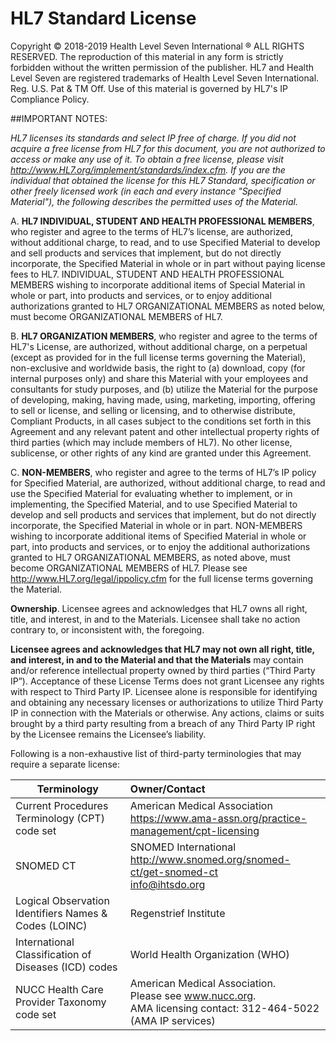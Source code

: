 # HL7 Standard License
Copyright © 2018-2019 Health Level Seven International ® ALL RIGHTS RESERVED. The reproduction of this material in any form is strictly forbidden without the written permission of the publisher.  HL7 and Health Level Seven are registered trademarks of Health Level Seven International. Reg. U.S. Pat & TM Off.
Use of this material is governed by HL7's IP Compliance Policy.

##IMPORTANT NOTES: 

_HL7 licenses its standards and select IP free of charge. If you did not acquire a free license from HL7 for this document, you are not authorized to access or make any use of it. To obtain a free license, please visit http://www.HL7.org/implement/standards/index.cfm. 
If you are the individual that obtained the license for this HL7 Standard, specification or other freely licensed work (in each and every instance "Specified Material"), the following describes the permitted uses of the Material._ 

A. **HL7 INDIVIDUAL, STUDENT AND HEALTH PROFESSIONAL MEMBERS**, who register and agree to the terms of HL7’s license, are authorized, without additional charge, to read, and to use Specified Material to develop and sell products and services that implement, but do not directly incorporate, the Specified Material in whole or in part without paying license fees to HL7. INDIVIDUAL, STUDENT AND HEALTH PROFESSIONAL MEMBERS wishing to incorporate additional items of Special Material in whole or part, into products and services, or to enjoy additional authorizations granted to HL7 ORGANIZATIONAL MEMBERS as noted below, must become ORGANIZATIONAL MEMBERS of HL7. 

B. **HL7 ORGANIZATION MEMBERS**, who register and agree to the terms of HL7's License, are authorized, without additional charge, on a perpetual (except as provided for in the full license terms governing the Material), non-exclusive and worldwide basis, the right to (a) download, copy (for internal purposes only) and share this Material with your employees and consultants for study purposes, and (b) utilize the Material for the purpose of developing, making, having made, using, marketing, importing, offering to sell or license, and selling or licensing, and to otherwise distribute, Compliant Products, in all cases subject to the conditions set forth in this Agreement and any relevant patent and other intellectual property rights of third parties (which may include members of HL7). No other license, sublicense, or other rights of any kind are granted under this Agreement. 

C. **NON-MEMBERS**, who register and agree to the terms of HL7’s IP policy for Specified Material, are authorized, without additional charge, to read and use the Specified Material for evaluating whether to implement, or in implementing, the Specified Material, and to use Specified Material to develop and sell products and services that implement, but do not directly incorporate, the Specified Material in whole or in part. 
NON-MEMBERS wishing to incorporate additional items of Specified Material in whole or part, into products and services, or to enjoy the additional authorizations granted to HL7 ORGANIZATIONAL MEMBERS, as noted above, must become ORGANIZATIONAL MEMBERS of HL7. 
Please see http://www.HL7.org/legal/ippolicy.cfm for the full license terms governing the Material.

**Ownership**. Licensee agrees and acknowledges that HL7 owns all right, title, and interest, in and to the Materials. Licensee shall take no action contrary to, or inconsistent with, the foregoing.

**Licensee agrees and acknowledges that HL7 may not own all right, title, and interest, in and to the Material and that the Materials** may contain and/or reference intellectual property owned by third parties (“Third Party IP”).  Acceptance of these License Terms does not grant Licensee any rights with respect to Third Party IP. Licensee alone is responsible for identifying and obtaining any necessary licenses or authorizations to utilize Third Party IP in connection with the Materials or otherwise. Any actions, claims or suits brought by a third party resulting from a breach of any Third Party IP right by the Licensee remains the Licensee’s liability.

Following is a non-exhaustive list of third-party terminologies that may require a separate license:


| Terminology        | Owner/Contact           |
| ------------------ |:-----------------------|
| Current Procedures Terminology (CPT) code set | American Medical Association<br>https://www.ama-assn.org/practice-management/cpt-licensing |
| SNOMED CT | SNOMED International  <br> http://www.snomed.org/snomed-ct/get-snomed-ct <br> info@ihtsdo.org | 
| Logical Observation Identifiers Names & Codes (LOINC) | Regenstrief Institute |
| International Classification of Diseases (ICD) codes | World Health Organization (WHO) |
| NUCC Health Care Provider Taxonomy code set | American Medical Association. <br>  Please see www.nucc.org. <br> AMA licensing contact: 312-464-5022 (AMA IP services) |








